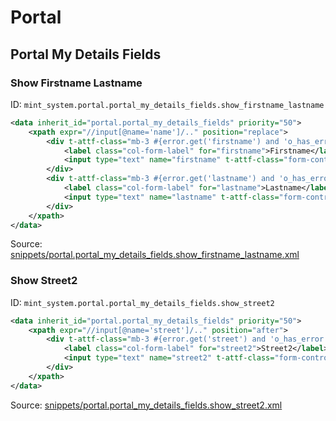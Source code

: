 # Portal

## Portal My Details Fields

### Show Firstname Lastname

ID: `mint_system.portal.portal_my_details_fields.show_firstname_lastname`

```xml
<data inherit_id="portal.portal_my_details_fields" priority="50">
    <xpath expr="//input[@name='name']/.." position="replace">
        <div t-attf-class="mb-3 #{error.get('firstname') and 'o_has_error' or ''} col-xl-6">
            <label class="col-form-label" for="firstname">Firstname</label>
            <input type="text" name="firstname" t-attf-class="form-control #{error.get('firstname') and 'is-invalid' or ''}" t-att-value="firstname or partner.firstname"/>
        </div>
        <div t-attf-class="mb-3 #{error.get('lastname') and 'o_has_error' or ''} col-xl-6">
            <label class="col-form-label" for="lastname">Lastname</label>
            <input type="text" name="lastname" t-attf-class="form-control #{error.get('lastname') and 'is-invalid' or ''}" t-att-value="lastname or partner.lastname"/>
        </div>
    </xpath>
</data>

```
Source: [snippets/portal.portal_my_details_fields.show_firstname_lastname.xml](https://github.com/Mint-System/Odoo-Build/tree/main/snippets/portal.portal_my_details_fields.show_firstname_lastname.xml)

### Show Street2

ID: `mint_system.portal.portal_my_details_fields.show_street2`

```xml
<data inherit_id="portal.portal_my_details_fields" priority="50">
    <xpath expr="//input[@name='street']/.." position="after">
        <div t-attf-class="mb-3 #{error.get('street') and 'o_has_error' or ''} col-xl-6">
            <label class="col-form-label" for="street2">Street2</label>
            <input type="text" name="street2" t-attf-class="form-control #{error.get('street2') and 'is-invalid' or ''}" t-att-value="street2 or partner.street2"/>
        </div>
    </xpath>
</data>

```
Source: [snippets/portal.portal_my_details_fields.show_street2.xml](https://github.com/Mint-System/Odoo-Build/tree/main/snippets/portal.portal_my_details_fields.show_street2.xml)

